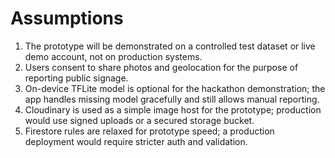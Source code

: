 # Assumptions

1. The prototype will be demonstrated on a controlled test dataset or live demo account, not on production systems.
2. Users consent to share photos and geolocation for the purpose of reporting public signage.
3. On-device TFLite model is optional for the hackathon demonstration; the app handles missing model gracefully and still allows manual reporting.
4. Cloudinary is used as a simple image host for the prototype; production would use signed uploads or a secured storage bucket.
5. Firestore rules are relaxed for prototype speed; a production deployment would require stricter auth and validation.
